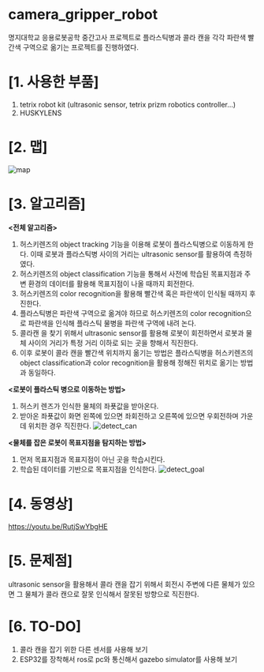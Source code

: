 # camera_gripper_robot

명지대학교 응용로봇공학 중간고사 프로젝트로 플라스틱병과 콜라 캔을 각각 파란색 빨간색 구역으로 옮기는 프로젝트를 진행하였다.

# [1. 사용한 부품]
1. tetrix robot kit (ultrasonic sensor, tetrix prizm robotics controller...)
2. HUSKYLENS



# [2. 맵]
![map](https://user-images.githubusercontent.com/102838128/168476737-5ebc5b26-bed1-41c3-9daa-7f75acc07be9.jpg)

# [3. 알고리즘]

**<전체 알고리즘>**
1. 허스키렌즈의 object tracking 기능을 이용해 로봇이 플라스틱병으로 이동하게 한다. 이때 로봇과 플라스틱병 사이의 거리는 ultrasonic sensor를 활용하여 측정하였다.
2. 허스키렌즈의 object classification 기능을 통해서 사전에 학습된 목표지점과 주변 환경의 데이터를 활용해 목표지점이 나올 때까지 회전한다.
3. 허스키렌즈의 color recognition을 활용해 빨간색 혹은 파란색이 인식될 때까지 후진한다.
4. 플라스틱병은 파란색 구역으로 옮겨야 하므로 허스키렌즈의 color recognition으로 파란색을 인식해 플라스틱 물병을 파란색 구역에 내려 논다.
5. 콜라캔 을 찾기 위해서 ultrasonic sensor를 활용해 로봇이 회전하면서 로봇과 물체 사이의 거리가 특정 거리 이하로 되는 곳을 향해서 직진한다. 
6. 이후 로봇이 콜라 캔을 빨간색 위치까지 옮기는 방법은 플라스틱병을 허스키렌즈의 object classification과 color recognition을 활용해 정해진 위치로 옮기는 방법과 동일하다.

**<로봇이 플라스틱 병으로 이동하는 방법>**
1. 허스키 렌즈가 인식한 물체의 좌푯값을 받아온다.
2. 받아온 좌푯값이 화면 왼쪽에 있으면 좌회전하고 오른쪽에 있으면 우회전하며 가운데 위치한 경우 직진한다.
![detect_can](https://user-images.githubusercontent.com/102838128/168478359-6ac7c5e5-fec3-42e0-935e-91c11f87067e.jpg)

**<물체를 잡은 로봇이 목표지점을 탐지하는 방법>**
1. 먼저 목표지점과 목표지점이 아닌 곳을 학습시킨다.
2. 학습된 데이터를 기반으로 목표지점을 인식한다.
![detect_goal](https://user-images.githubusercontent.com/102838128/168477401-87db2b9f-961c-4c0c-af84-25d0a8cb11a4.jpg)




# [4. 동영상]
https://youtu.be/RutjSwYbgHE

# [5. 문제점]
ultrasonic sensor을 활용해서 콜라 캔을 잡기 위해서 회전시 주변에 다른 물체가 있으면 그 물체가 콜라 캔으로 잘못 인식해서 잘못된 방향으로 직진한다.

# [6. TO-DO]
1. 콜라 캔을 잡기 위한 다른 센서를 사용해 보기
2. ESP32를 장착해서 ros로 pc와 통신해서 gazebo simulator를 사용해 보기
